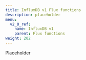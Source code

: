 ```yaml
---
title: InfluxDB v1 Flux functions
description: placeholder
menu:
  v2_0_ref:
    name: InfluxDB v1
    parent: Flux functions
weight: 202
---
```


Placeholder
